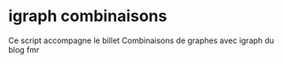 # igraph combinaisons 
Ce script accompagne le billet Combinaisons de graphes avec igraph du blog fmr
